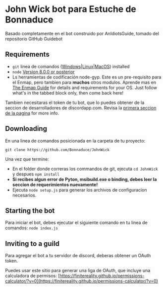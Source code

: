 # John Wick bot para Estuche de Bonnaduce
Basado completamente en el bot construido por AnIdiotsGuide, tomado del repositorio GitHub Guidebot

## Requirements

- `git` linea de comandos ([Windows](https://git-scm.com/download/win)|[Linux](https://git-scm.com/book/en/v2/Getting-Started-Installing-Git)|[MacOS](https://git-scm.com/download/mac)) installed
- `node` [Version 8.0.0 or posterior](https://nodejs.org)
- Ls herramientas de codificación node-gyp. Este es un pre-requisito para el Enmap, pero tambien para **muchos** otros modulos. Aprende mas en [The Enmap Guide](https://enmap.evie.codes/install#pre-requisites) for details and requirements for your OS. Just follow what's in the tabbed block only, then come back here!

Tambien necesitaras el token de tu bot, que lo puedes obtener de la
seccion de desarrolladores de discordapp.com. Revisa la  [primera seccion de la pagina](https://anidiots.guide/getting-started/the-long-version.html) 
for more info.

## Downloading

En una linea de comandos posicionada en la carpeta de tu proyecto:

`git clone https://github.com/Bonnaduce/JohnWick`

Una vez que termine: 

- En el folder donde correras los commandos de git, ejecuta `cd JohnWick` y despues `npm install`
- **Si recibes algun error de Pyton, msibuild.exe o binding, debes leer la seccion de requerimientos nuevamente!**
- Ejecuta `node setup.js` para generar los archivos de configuracion necesarios.

## Starting the bot

Para iniciar el bot, debes ejecutar el siguiente comando en tu linea de comandos:
`node index.js`

## Inviting to a guild

Para agregar el bot a tu servidor de discord, deberas obtener un OAuth token. 

Puedes usar este sitio para generar una liga de OAuth, que incluye una calculadora de permisos:
[https://finitereality.github.io/permissions-calculator/?v=0](https://finitereality.github.io/permissions-calculator/?v=0)
